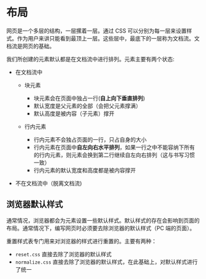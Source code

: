 # 布局

网页是一个多层的结构，一层摞着一层。通过 CSS 可以分别为每一层来设置样式。作为用户来讲只能看到最顶上一层。这些层中，最底下的一层称为文档流。文档流是网页的基础。

我们所创建的元素默认都是在文档流中进行排列。元素主要有两个状态:

- 在文档流中

  - 块元素

    - 块元素会在页面中独占一行(**自上向下垂直排列**)
    - 默认宽度是父元素的全部（会把父元素撑满）
    - 默认高度是被内容（子元素）撑开

  - 行内元素

    - 行内元素不会独占页面的一行，只占自身的大小
    - 行内元素在页面中**自左向右水平排列**，如果一行之中不能容纳下所有的行内元素，则元素会换到第二行继续自左向右排列（这与书写习惯一致）
    - 行内元素的默认宽度和高度都是被内容撑开

- 不在文档流中（脱离文档流)

## 浏览器默认样式

通常情况，浏览器都会为元素设置一些默认样式。默认样式的存在会影响到页面的布局。通常情况下，编写网页时必须要去除浏览器的默认样式（PC 端的页面）。

重置样式表专门用来对浏览器的样式进行重置的。主要有两种：

- `reset.css` 直接去除了浏览器的默认样式
- `normalize.css` 直接去除了浏览器的默认样式，在此基础上，对默认样式进行了统一

